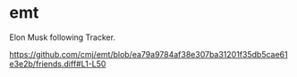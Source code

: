 # emt
Elon Musk following Tracker.

https://github.com/cmj/emt/blob/ea79a9784af38e307ba31201f35db5cae61e3e2b/friends.diff#L1-L50
